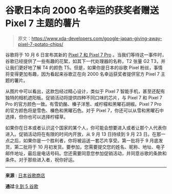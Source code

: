 # 谷歌日本向 2000 名幸运的获奖者赠送 Pixel 7 主题的薯片

> 原文：<https://www.xda-developers.com/google-japan-giving-away-pixel-7-potato-chips/>

谷歌将于 10 月 6 日宣布其新的 [Pixel 7 和 Pixel 7 Pro](https://www.xda-developers.com/google-pixel-7-pro/) 。当我们等待这一事件时，谷歌已经提供了一些有趣的花絮，如其下一代处理器的名称，T2 张量 G2 T3，并让我们更好地了解 T4 的颜色 T5。但是，如果你是日本的谷歌 Pixel 粉丝，事情将变得更加有趣，因为看起来谷歌正在向 2000 名幸运获奖者提供官方 Pixel 7 主题的薯片。

从图片中可以看出，这款包经过精心设计，类似于 Pixel 7 智能手机，甚至还配有独特的相机遮阳板。促销活动将提供四种不同口味的芯片，与 Pixel 7 和 Pixel 7 Pro 的官方颜色一致。有雪奶酪、榛子洋葱、咸柠檬和黑曜石胡椒。Pixel 7 Pro 的官方颜色将是雪色、榛色和黑曜石色。对于 Pixel 7，你还可以从雪和黑曜石中选择，但你也可以选择柠檬草。

如果你在日本或者认识这个国家的某个人，你可能会想要进入或者让那个人代表你进入。促销活动将在有限的时间内开放，从 9 月 13 日持续到 9 月 23 日。在那一点之后，如果你是一个胜利者，你将被运送一套芯片享受。第一批将于 9 月底发货，第二批将于 10 月初发货。要参加，您需要提交您的姓名、昵称、地址、电子邮件地址，最后是电话号码。您还需要同意您参加促销活动，并同意谷歌的条款和条件。对于那些进入者，祝你好运。

* * *

**来源** : [日本谷歌商店](https://redirect.viglink.com?u=https%3A%2F%2Fstore.google.com%2Fintl%2Fja%2Fchips%2F&key=c253a561fbe84b0cd1cd9012f5136c6e&opt=false&cuid=8d1b9970-2628-4a9e-8ece-cd29ae2ac7fb)

**通过**:[9 到 5 谷歌](https://9to5google.com/2022/09/12/pixel-7-google-potato-chips/)